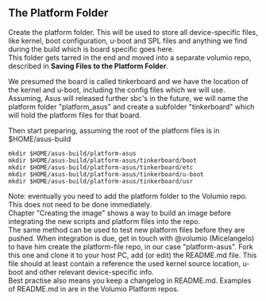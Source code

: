 ## The Platform Folder ##

Create the platform folder. This will be used to store all device-specific files, like kernel, boot configuration, u-boot and SPL files and anything we find during the build which is board specific goes here.  
This folder gets tarred in the end and moved into a separate volumio repo, described in __Saving Files to the Platform Folder__.    

We presumed the board is called tinkerboard and we have the location of the kernel and u-boot, including the config files  which we will use.
Assuming, Asus will released further sbc's in the future, we will name the platform folder "platform_asus" and create a subfolder "tinkerboard" which will hold the platform files for that board.   

Then start preparing, assuming the root of the platform files is in $HOME/asus-build

    mkdir $HOME/asus-build/platform-asus
    mkdir $HOME/asus-build/platform-asus/tinkerboard/boot
    mkdir $HOME/asus-build/platform-asus/tinkerboard/etc
    mkdir $HOME/asus-build/platform-asus/tinkerboard/u-boot
    mkdir $HOME/asus-build/platform-asus/tinkerboard/usr

Note: eventually you need to add the platform folder to the Volumio repo.
This does not need to be done immediately.  
Chapter "Creating the image" shows a way to build an image before integrating the new scripts and platform files into the repo.  
The same method can be used to test new platform files before they are pushed.
When integration is due, get in touch with @volumio (Micelangelo) to have him create the platform-file repo, in our case "platform-asus".
Fork this one and clone it to your host PC, add (or edit) the README.md file.
This file should at least contain a reference the used kernel source location, u-boot and other relevant device-specific info.  
Best practise also means you keep a changelog in README.md.
Examples of README.md in are in the Volumio Platform repos.
